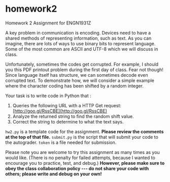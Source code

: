 # homework2
Homework 2 Assignment for ENGN1931Z

A key problem in communication is encoding. Devices need to have a shared methods of representing information, such as text. As you can imagine, there are lots of ways to use binary bits to represent language. Some of the most common are ASCII and UTF-8 which we will discuss in class.

Unfortunately, sometimes the codes get corrupted. For example, I should you this PDF printout problem during the first day of class. Fear not though! Since language itself has structure, we can sometimes decode even corrupted text. To demonstrate how, we will consider a simple example where the character coding has been shifted by a random integer.

Your task is to write code in Python that :

1. Queries the following URL with a HTTP Get request: [http://goo.gl/RssCBE](http://goo.gl/RssCBE)
2. Analyze the returned string to find the random shift value.
3. Correct the string to determine to what the text says.

`hw2.py` is a template code for the assignment. **Please review the comments at the top of that file.**
`submit.py` is the script that will submit your code to the autograder.
`token` is a file needed for submission.

Please note you are welcome to try this assignment as many times as you would like. (There is no penalty for failed attempts, because I wanted to encourage you to practice, test, and debug.) **However, please make sure to obey the class collaboration policy --- do not share your code with others; please write and debug on your own!**
